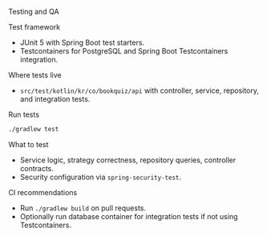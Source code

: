 Testing and QA

Test framework

-   JUnit 5 with Spring Boot test starters.
-   Testcontainers for PostgreSQL and Spring Boot Testcontainers integration.

Where tests live

-   `src/test/kotlin/kr/co/bookquiz/api` with controller, service, repository, and integration tests.

Run tests

```bash
./gradlew test
```

What to test

-   Service logic, strategy correctness, repository queries, controller contracts.
-   Security configuration via `spring-security-test`.

CI recommendations

-   Run `./gradlew build` on pull requests.
-   Optionally run database container for integration tests if not using Testcontainers.
